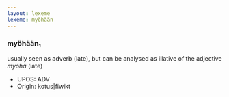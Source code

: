 ```yaml
---
layout: lexeme
lexeme: myöhään
---
```


###  myöhään₁

usually seen as adverb (late), but can be analysed as illative of the adjective *myöhä* (late)
* UPOS:  ADV
* Origin:  kotus|fiwikt


